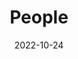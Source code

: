 ---
title: People
date: 2022-10-24

type: landing

sections:
  - block: people
    content:
      title: Meet the Team
      # Choose which groups/teams of users to display.
      #   Edit `user_groups` in each user's profile to add them to one or more of these groups.
      user_groups:
          - Advisors
          - Members
          - Visitors
          - Alumni
      sort_by: Params.last_name
      sort_ascending: true
    design:
      show_interests: false
      show_role: true
      show_social: true
  
  - block: markdown
    content:
      title: Join Us
      subtitle: Welcome to IDS NLP-SIG 😃
      text: |
        {{% cta cta_link="https://forms.gle/Bu3CohBX5urM4p5n6" cta_text="I'm in!" %}}
    design:
      columns: '1'
---